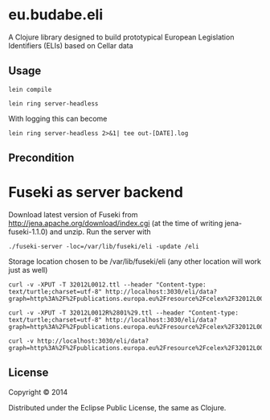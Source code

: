# eu.budabe.eli

A Clojure library designed to build prototypical European Legislation Identifiers (ELIs) based on Cellar data

## Usage
```
lein compile

lein ring server-headless 
```

With logging this can become
```
lein ring server-headless 2>&1| tee out-[DATE].log
```


## Precondition

Fuseki as server backend
===========================
Download latest version of Fuseki from http://jena.apache.org/download/index.cgi (at the time of writing jena-fuseki-1.1.0) and unzip. Run the server with
```
./fuseki-server -loc=/var/lib/fuseki/eli -update /eli
```

Storage location chosen to be /var/lib/fuseki/eli (any other location will work just as well)

```
curl -v -XPUT -T 32012L0012.ttl --header "Content-type: text/turtle;charset=utf-8" http://localhost:3030/eli/data?graph=http%3A%2F%2Fpublications.europa.eu%2Fresource%2Fcelex%2F32012L0012

curl -v -XPUT -T 32012L0012R%2801%29.ttl --header "Content-type: text/turtle;charset=utf-8" http://localhost:3030/eli/data?graph=http%3A%2F%2Fpublications.europa.eu%2Fresource%2Fcelex%2F32012L0012R%2801%29

curl -v http://localhost:3030/eli/data?graph=http%3A%2F%2Fpublications.europa.eu%2Fresource%2Fcelex%2F32012L0012
```

## License

Copyright © 2014

Distributed under the Eclipse Public License, the same as Clojure.

